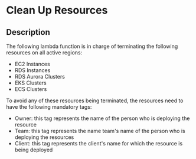 # Clean Up Resources

## Description

The following lambda function is in charge of terminating the following resources on all active regions:

* EC2 Instances
* RDS Instances
* RDS Aurora Clusters
* EKS Clusters
* ECS Clusters

To avoid any of these resources being terminated, the resources need to have the following mandatory tags:
* Owner: this tag represents the name of the person who is deploying the resource
* Team: this tag represents the name team's name of the person who is deploying the resources
* Client: this tag represents the client's name for which the resource is being deployed
